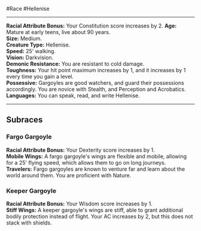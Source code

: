 #Race #Hellenise
- - -
**Racial Attribute Bonus:** Your Constitution score increases by 2. 
**Age:** Mature at early teens, live about 90 years.  
**Size:** Medium.  
**Creature Type:** Hellenise.  
**Speed:** 25' walking.  
**Vision:** Darkvision.  
**Demonic Resistance:** You are resistant to cold damage.  
**Toughness:** Your hit point maximum increases by 1, and it increases by 1 every time you gain a level.  
**Possessive:** Gargoyles are good watchers, and guard their possessions accordingly. You are novice with Stealth, and Perception and Acrobatics.
**Languages:** You can speak, read, and write Hellenise.
- - -
## Subraces
### Fargo Gargoyle
 
**Racial Attribute Bonus:** Your Dexterity score increases by 1.  
**Mobile Wings:** A fargo gargoyle's wings are flexible and mobile, allowing for a 25' flying speed, which allows them to go on long journeys.  
**Travelers:** Fargo gargoyles are known to venture far and learn about the world around them. You are proficient with Nature.
 
### Keeper Gargoyle
 
**Racial Attribute Bonus:** Your Wisdom score increases by 1.  
**Stiff Wings:** A keeper gargoyle's wings are stiff, able to grant additional bodily protection instead of flight. Your AC increases by 2, but this does not stack with shields.